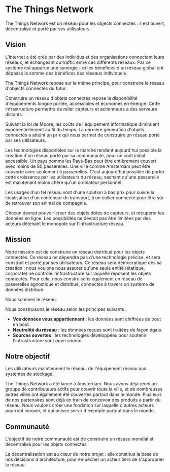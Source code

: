 #  The Things Network

The Things Network est un réseau pour les objects connectés : il est ouvert, décentralisé et porté par ses utilisateurs.

## Vision

L'Internet a été créé par des individus et des organisations connectant leurs réseaux, et échangeant du traffic entre ces différents réseaux. Par ce système est apparue une synergie - et les bénéfices d'un réseau global ont dépassé la somme des bénéfices des réseaux individuels.

The Things Network repose sur le même principe, pour construire le réseau d'objects connectés du futur.

Construire un réseau d'objets connectés repose la disponibilité d'équipements longue portée, accessibles et économes en énergie. Cette infrastructure permettra de relier capteurs et actionneurs à des serveurs distants.

Suivant la loi de Moore, les coûts de l'équipement informatique diminuent exponentiellement au fil du temps. La dernière génération d'objets connectés a atteint un prix qui nous permet de construire un réseau porté par ses utilisateurs.

Les technologies disponibles sur le marché rendent aujourd'hui possible la création d'un réseau porté par sa communauté, pour un coût initial accessible. Un pays comme les Pays-Bas peut être entièrement couvert avec moins de 80 passerelles. Une ville comme Amsterdam peut être couverte avec seulement 5 passerelles. C'est aujourd'hui possible de porter cette croissance par les utilisateurs du réseau, sachant qu'une passerelle est maintenant moins chère qu'un ordinateur personnel.

Les usages d'un tel réseau vont d'une solution à bas prix pour suivre la localisation d'un conteneur de transport, à un collier connecté pour être sûr de retrouver son animal de compagnie.

Chacun devrait pouvoir créer des objets dotés de capteurs, et récupérer les données en ligne. Les possibilités ne devrait pas être limitées par des acteurs détenant le monopole sur l'infrastructure réseau.

## Mission

Notre mission est de construire un réseau distribué pour les objets connectés. Ce réseau ne dépendra pas d'une technologie précise, et sera construit et porté par ses utilisateurs. Ce réseau sera démocratique dès sa création : nous voulons nous assurer qu'une seule entité (étatique, corporate) ne contrôle l'infrastructure sur laquelle reposent les objets connectés. Pour cela, nous construisons également un réseau de passerelles agnostique et distribué, connectés à travers un système de données distribué.

Nous sommes le réseau.

Nous construisons le réseau selon les principes suivants :

* **Vos données vous appartiennent** : les données sont chiffrées de bout en bout.
* **Neutralité du réseau** : les données reçues sont traitées de façon égale.
* **Sources ouvertes** : les technologies développées pour soutenir l'infrastructure sont *open source*.

## Notre objectif

Les utilisateurs maintiennent le réseau, de l'équipement réseau aux systèmes de stockage.

The Things Network a été lancé à Amsterdam. Nous avons déjà réuni un groupe de contributeurs actifs pour couvrir toute la ville, et de nombreuses autres villes ont également été couvertes partout dans le monde. Plusieurs de nos partenaires sont déjà en train de concevoir des produits à partir du réseau. Nous voulons créer une fondation sur laquelle d'autres acteurs pourront innover, et qui puisse servir d'exemple partout dans le monde.

## Communauté

L'objectif de notre communauté est de construire un réseau mondial et décentralisé pour les objets connectés.

La décentralisation est au cœur de notre projet : elle constitue la base de nos décisions d'architecture, pour empêcher un acteur tiers de s'approprier le réseau.
